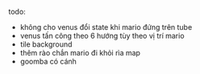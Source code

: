 ﻿todo:
- không cho venus đổi state khi mario đứng trên tube
- venus tấn công theo 6 hướng tùy theo vị trí mario
- tile background
- thêm rào chắn mario đi khỏi rìa map
- goomba có cánh